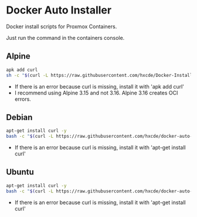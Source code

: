 # Docker Auto Installer
Docker install scripts for Proxmox Containers.

Just run the command in the containers console.

## Alpine
```bash
apk add curl
sh -c "$(curl -L https://raw.githubusercontent.com/hxcde/Docker-Installer/main/alpine.sh)"
```
- If there is an error because curl is missing, install it with 'apk add curl'
- I recommend using Alpine 3.15 and not 3.16. Alpine 3.16 creates OCI errors.
## Debian
```bash
apt-get install curl -y
bash -c "$(curl -L https://raw.githubusercontent.com/hxcde/docker-auto-installer/main/debian.sh)"
```
- If there is an error because curl is missing, install it with 'apt-get install curl'
## Ubuntu
```bash
apt-get install curl -y
bash -c "$(curl -L https://raw.githubusercontent.com/hxcde/docker-auto-installer/main/ubuntu.sh)"
```
- If there is an error because curl is missing, install it with 'apt-get install curl'

